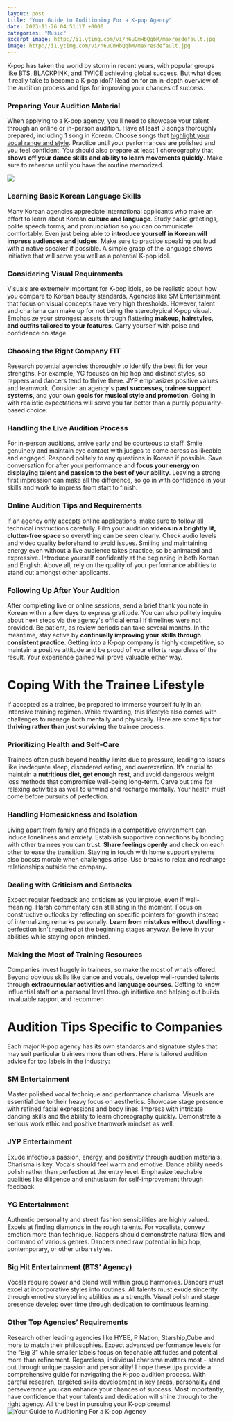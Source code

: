 ```yaml
---
layout: post
title: "Your Guide to Auditioning For a K-pop Agency"
date: 2023-11-26 04:51:17 +0000
categories: "Music"
excerpt_image: http://i1.ytimg.com/vi/n6uCmHbQqbM/maxresdefault.jpg
image: http://i1.ytimg.com/vi/n6uCmHbQqbM/maxresdefault.jpg
---
```


K-pop has taken the world by storm in recent years, with popular groups like BTS, BLACKPINK, and TWICE achieving global success. But what does it really take to become a K-pop idol? Read on for an in-depth overview of the audition process and tips for improving your chances of success.
### Preparing Your Audition Material
When applying to a K-pop agency, you'll need to showcase your talent through an online or in-person audition. Have at least 3 songs thoroughly prepared, including 1 song in Korean. Choose songs that [highlight your vocal range and style](https://yt.io.vn/collection/agan). Practice until your performances are polished and you feel confident. You should also prepare at least 1 choreography that **shows off your dance skills and ability to learn movements quickly**. Make sure to rehearse until you have the routine memorized. 

![](https://i.ytimg.com/vi/aYGTiKH2btU/maxresdefault.jpg)
### Learning Basic Korean Language Skills
Many Korean agencies appreciate international applicants who make an effort to learn about Korean **culture and language**. Study basic greetings, polite speech forms, and pronunciation so you can communicate comfortably. Even just being able to **introduce yourself in Korean will impress audiences and judges**. Make sure to practice speaking out loud with a native speaker if possible. A simple grasp of the language shows initiative that will serve you well as a potential K-pop idol.
### Considering Visual Requirements
Visuals are extremely important for K-pop idols, so be realistic about how you compare to Korean beauty standards. Agencies like SM Entertainment that focus on visual concepts have very high thresholds. However, talent and charisma can make up for not being the stereotypical K-pop visual. Emphasize your strongest assets through flattering **makeup, hairstyles, and outfits tailored to your features**. Carry yourself with poise and confidence on stage.
### Choosing the Right Company FIT
Research potential agencies thoroughly to identify the best fit for your strengths. For example, YG focuses on hip hop and distinct styles, so rappers and dancers tend to thrive there. JYP emphasizes positive values and teamwork. Consider an agency's **past successes, trainee support systems,** and your own **goals for musical style and promotion**. Going in with realistic expectations will serve you far better than a purely popularity-based choice.  
### Handling the Live Audition Process
For in-person auditions, arrive early and be courteous to staff. Smile genuinely and maintain eye contact with judges to come across as likeable and engaged. Respond politely to any questions in Korean if possible. Save conversation for after your performance and **focus your energy on displaying talent and passion to the best of your ability**. Leaving a strong first impression can make all the difference, so go in with confidence in your skills and work to impress from start to finish.
### Online Audition Tips and Requirements 
If an agency only accepts online applications, make sure to follow all technical instructions carefully. Film your audition **videos in a brightly lit, clutter-free space** so everything can be seen clearly. Check audio levels and video quality beforehand to avoid issues. Smiling and maintaining energy even without a live audience takes practice, so be animated and expressive. Introduce yourself confidently at the beginning in both Korean and English. Above all, rely on the quality of your performance abilities to stand out amongst other applicants.
### Following Up After Your Audition
After completing live or online sessions, send a brief thank you note in Korean within a few days to express gratitude. You can also politely inquire about next steps via the agency's official email if timelines were not provided. Be patient, as review periods can take several months. In the meantime, stay active by **continually improving your skills through consistent practice**. Getting into a K-pop company is highly competitive, so maintain a positive attitude and be proud of your efforts regardless of the result. Your experience gained will prove valuable either way.
# Coping With the Trainee Lifestyle
If accepted as a trainee, be prepared to immerse yourself fully in an intensive training regimen. While rewarding, this lifestyle also comes with challenges to manage both mentally and physically. Here are some tips for **thriving rather than just surviving** the trainee process.  
### Prioritizing Health and Self-Care
Trainees often push beyond healthy limits due to pressure, leading to issues like inadequate sleep, disordered eating, and overexertion. It’s crucial to maintain a **nutritious diet, get enough rest**, and avoid dangerous weight loss methods that compromise well-being long-term. Carve out time for relaxing activities as well to unwind and recharge mentally. Your health must come before pursuits of perfection.
### Handling Homesickness and Isolation  
Living apart from family and friends in a competitive environment can induce loneliness and anxiety. Establish supportive connections by bonding with other trainees you can trust. **Share feelings openly** and check on each other to ease the transition. Staying in touch with home support systems also boosts morale when challenges arise. Use breaks to relax and recharge relationships outside the company. 
### Dealing with Criticism and Setbacks
Expect regular feedback and criticism as you improve, even if well-meaning. Harsh commentary can still sting in the moment. Focus on constructive outlooks by reflecting on specific pointers for growth instead of internalizing remarks personally. **Learn from mistakes without dwelling** - perfection isn't required at the beginning stages anyway. Believe in your abilities while staying open-minded.
### Making the Most of Training Resources
Companies invest hugely in trainees, so make the most of what’s offered. Beyond obvious skills like dance and vocals, develop well-rounded talents through **extracurricular activities and language courses**. Getting to know influential staff on a personal level through initiative and helping out builds invaluable rapport and recommen
# Audition Tips Specific to Companies
Each major K-pop agency has its own standards and signature styles that may suit particular trainees more than others. Here is tailored audition advice for top labels in the industry:
### SM Entertainment
Master polished vocal technique and performance charisma. Visuals are essential due to their heavy focus on aesthetics. Showcase stage presence with refined facial expressions and body lines. Impress with intricate dancing skills and the ability to learn choreography quickly. Demonstrate a serious work ethic and positive teamwork mindset as well.
### JYP Entertainment 
Exude infectious passion, energy, and positivity through audition materials. Charisma is key. Vocals should feel warm and emotive. Dance ability needs polish rather than perfection at the entry level. Emphasize teachable qualities like diligence and enthusiasm for self-improvement through feedback. 
### YG Entertainment
Authentic personality and street fashion sensibilities are highly valued. Excels at finding diamonds in the rough talents. For vocalists, convey emotion more than technique. Rappers should demonstrate natural flow and command of various genres. Dancers need raw potential in hip hop, contemporary, or other urban styles.   
### Big Hit Entertainment (BTS’ Agency)  
Vocals require power and blend well within group harmonies. Dancers must excel at incorporative styles into routines. All talents must exude sincerity through emotive storytelling abilities as a strength. Visual polish and stage presence develop over time through dedication to continuous learning.
### Other Top Agencies’ Requirements
Research other leading agencies like HYBE, P Nation, Starship,Cube and more to match their philosophies. Expect advanced performance levels for the “Big 3” while smaller labels focus on teachable attitudes and potential more than refinement. Regardless, individual charisma matters most - stand out through unique passion and personality!
I hope these tips provide a comprehensive guide for navigating the K-pop audition process. With careful research, targeted skills development in key areas, personality and perseverance you can enhance your chances of success. Most importantly, have confidence that your talents and dedication will shine through to the right agency. All the best in pursuing your K-pop dreams!
![Your Guide to Auditioning For a K-pop Agency](http://i1.ytimg.com/vi/n6uCmHbQqbM/maxresdefault.jpg)
